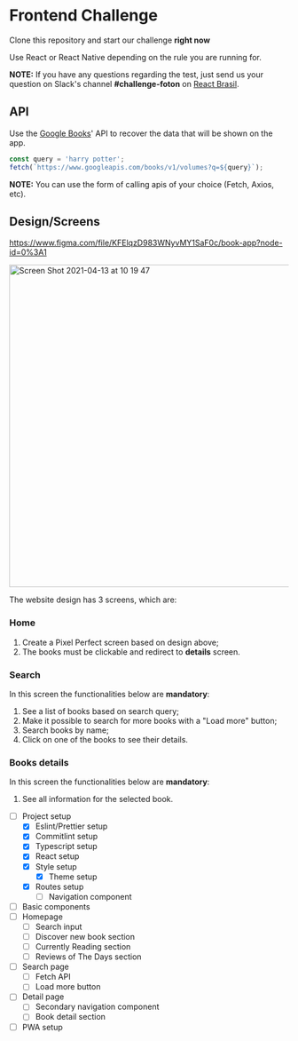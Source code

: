 # Frontend Challenge

Clone this repository and start our challenge **right now**

Use React or React Native depending on the rule you are running for.

**NOTE:** If you have any questions regarding the test, just send us your question on Slack's channel **#challenge-foton** on [React Brasil](https://react-brasil-slack.herokuapp.com/).

## API

Use the [Google Books](https://developers.google.com/books/docs/v1/using)' API to recover the data that will be shown on the app.

```js
const query = 'harry potter';
fetch(`https://www.googleapis.com/books/v1/volumes?q=${query}`);
```

**NOTE:** You can use the form of calling apis of your choice (Fetch, Axios, etc).

## Design/Screens

https://www.figma.com/file/KFElqzD983WNyvMY1SaF0c/book-app?node-id=0%3A1

<img width="581" alt="Screen Shot 2021-04-13 at 10 19 47" src="https://user-images.githubusercontent.com/13947203/114559257-eb55ad00-9c41-11eb-9617-4e7627cc373e.png">

The website design has 3 screens, which are:

### Home

1. Create a Pixel Perfect screen based on design above;
2. The books must be clickable and redirect to **details** screen.

### Search

In this screen the functionalities below are **mandatory**:

1. See a list of books based on search query;
2. Make it possible to search for more books with a "Load more" button;
3. Search books by name;
4. Click on one of the books to see their details.

### Books details

In this screen the functionalities below are **mandatory**:

1. See all information for the selected book.

-   [ ] Project setup
    -   [x] Eslint/Prettier setup
    -   [x] Commitlint setup
    -   [x] Typescript setup
    -   [x] React setup
    -   [x] Style setup
        -   [x] Theme setup
    -   [x] Routes setup
        -   [ ] Navigation component
-   [ ] Basic components
-   [ ] Homepage
    -   [ ] Search input
    -   [ ] Discover new book section
    -   [ ] Currently Reading section
    -   [ ] Reviews of The Days section
-   [ ] Search page
    -   [ ] Fetch API
    -   [ ] Load more button
-   [ ] Detail page
    -   [ ] Secondary navigation component
    -   [ ] Book detail section
-   [ ] PWA setup

